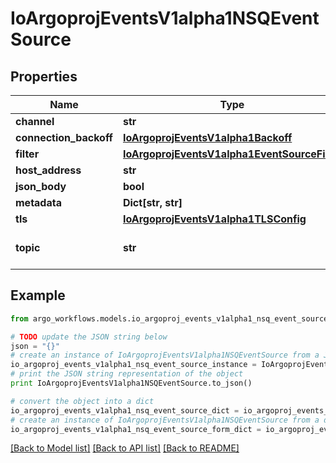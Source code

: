 # IoArgoprojEventsV1alpha1NSQEventSource


## Properties

Name | Type | Description | Notes
------------ | ------------- | ------------- | -------------
**channel** | **str** |  | [optional] 
**connection_backoff** | [**IoArgoprojEventsV1alpha1Backoff**](IoArgoprojEventsV1alpha1Backoff.md) |  | [optional] 
**filter** | [**IoArgoprojEventsV1alpha1EventSourceFilter**](IoArgoprojEventsV1alpha1EventSourceFilter.md) |  | [optional] 
**host_address** | **str** |  | [optional] 
**json_body** | **bool** |  | [optional] 
**metadata** | **Dict[str, str]** |  | [optional] 
**tls** | [**IoArgoprojEventsV1alpha1TLSConfig**](IoArgoprojEventsV1alpha1TLSConfig.md) |  | [optional] 
**topic** | **str** | Topic to subscribe to. | [optional] 

## Example

```python
from argo_workflows.models.io_argoproj_events_v1alpha1_nsq_event_source import IoArgoprojEventsV1alpha1NSQEventSource

# TODO update the JSON string below
json = "{}"
# create an instance of IoArgoprojEventsV1alpha1NSQEventSource from a JSON string
io_argoproj_events_v1alpha1_nsq_event_source_instance = IoArgoprojEventsV1alpha1NSQEventSource.from_json(json)
# print the JSON string representation of the object
print IoArgoprojEventsV1alpha1NSQEventSource.to_json()

# convert the object into a dict
io_argoproj_events_v1alpha1_nsq_event_source_dict = io_argoproj_events_v1alpha1_nsq_event_source_instance.to_dict()
# create an instance of IoArgoprojEventsV1alpha1NSQEventSource from a dict
io_argoproj_events_v1alpha1_nsq_event_source_form_dict = io_argoproj_events_v1alpha1_nsq_event_source.from_dict(io_argoproj_events_v1alpha1_nsq_event_source_dict)
```
[[Back to Model list]](../README.md#documentation-for-models) [[Back to API list]](../README.md#documentation-for-api-endpoints) [[Back to README]](../README.md)


